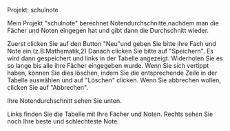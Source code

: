Projekt: schulnote

Mein Projekt "schulnote" berechnet Notendurchschnitte,nachdem man die Fächer und Noten eingegen hat und gibt dann die Durchschnitt wieder.

Zuerst clicken Sie  auf den Button "Neu"und geben Sie bitte ihre Fach und Note ein.(z.B:Mathematik,2)
Danach clicken Sie bitte auf "Speichern". Es wird dann gespeichert und links in der Tabelle angezeigt.
Widerholen Sie es so lange bis alle ihre Fächer eingegeben wurde.
Wenn Sie sich vertippt haben, können Sie dies löschen, indem Sie die entsprechende Zeile in der Tabelle auswählen und auf "Löschen" clicken.
Wenn Sie abbrechen wollen, clicken Sie auf "Abbrechen".

Ihre Notendurchschnitt sehen Sie unten.

Links finden Sie die Tabelle mit Ihre Fächer und Noten.
Rechts sehen Sie noch Ihre beste und schlechteste Note.
